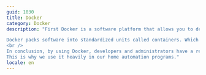 ```yaml
---
guid: 1030
title: Docker
category: Docker
description: "First Docker is a software platform that allows you to design, test and deploy applications quickly.

Docker packs software into standardized units called containers. Which bring together all the elements necessary for their operation. Including libraries, system tools, code and runtime environment. With Docker, you can easily deploy and scale applications. In any environment, with the assurance that your code will run correctly.
<br />
In conclusion, by using Docker, developers and administrators have a reliable and inexpensive way to develop. But also to deliver and run distributed applications at all scales.<br />
This is why we use it heavily in our home automation programs."
locale: en
---
```

